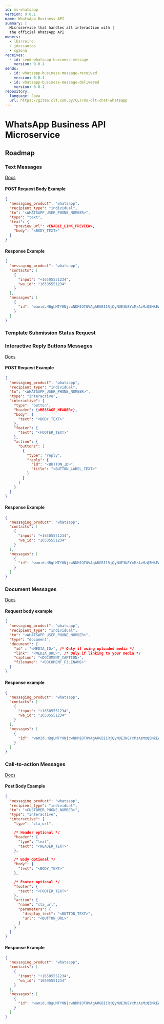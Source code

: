 ```yaml
---
id: ms-whatsapp
version: 0.0.1
name: WhatsApp Business API
summary: |
  Microservice that handles all interaction with |
  the official WhatsApp API
owners:
  - lbarreiro
  - jdossantos
  - cgaona
receives:
  - id: send-whatsapp-business-message
    version: 0.0.1
sends:
  - id: whatsapp-business-message-received
    version: 0.0.1
  - id: whatsapp-business-message-delivered
    version: 0.0.1
repository:
  language: Java
  url: https://gitea.clt.com.py/CLT/ms-clt-chat-whatsapp
---
```


# WhatsApp Business API Microservice

## Roadmap

### Text Messages

[Docs](https://developers.facebook.com/docs/whatsapp/cloud-api/messages/text-messages)

#### POST Request Body Example

```json
{
  "messaging_product": "whatsapp",
  "recipient_type": "individual",
  "to": "<WHATSAPP_USER_PHONE_NUMBER>",
  "type": "text",
  "text": {
    "preview_url": <ENABLE_LINK_PREVIEW>,
    "body": "<BODY_TEXT>"
  }
}
```

#### Response Example

```json
{
  "messaging_product": "whatsapp",
  "contacts": [
    {
      "input": "+16505551234",
      "wa_id": "16505551234"
    }
  ],
  "messages": [
    {
      "id": "wamid.HBgLMTY0NjcwNDM1OTUVAgARGBI1RjQyNUE3NEYxMzAzMzQ5MkEA"
    }
  ]
}
```

### Template Submission Status Request

### Interactive Reply Buttons Messages

[Docs](https://developers.facebook.com/docs/whatsapp/cloud-api/messages/interactive-reply-buttons-messages)

#### POST Request Example

```json
{
  "messaging_product": "whatsapp",
  "recipient_type": "individual",
  "to": "<WHATSAPP_USER_PHONE_NUMBER>",
  "type": "interactive",
  "interactive": {
    "type": "button",
    "header": {<MESSAGE_HEADER>},
    "body": {
      "text": "<BODY_TEXT>"
    },
    "footer": {
      "text": "<FOOTER_TEXT>"
    },
    "action": {
      "buttons": [
        {
          "type": "reply",
          "reply": {
            "id": "<BUTTON_ID>",
            "title": "<BUTTON_LABEL_TEXT>"
          }
        }
      ]
    }
  }
}
```

#### Response Example

```json
{
  "messaging_product": "whatsapp",
  "contacts": [
    {
      "input": "+16505551234",
      "wa_id": "16505551234"
    }
  ],
  "messages": [
    {
      "id": "wamid.HBgLMTY0NjcwNDM1OTUVAgARGBI1RjQyNUE3NEYxMzAzMzQ5MkEA"
    }
  ]
}
```

### Document Messages

[Docs](https://developers.facebook.com/docs/whatsapp/cloud-api/messages/document-messages)

#### Request body example

```json
{
  "messaging_product": "whatsapp",
  "recipient_type": "individual",
  "to": "<WHATSAPP_USER_PHONE_NUMBER>",
  "type": "document",
  "document": {
    "id" : "<MEDIA_ID>", /* Only if using uploaded media */
    "link": "<MEDIA_URL>", /* Only if linking to your media */
    "caption": "<DOCUMENT_CAPTION>",
    "filename": "<DOCUMENT_FILENAME>"
  }
}
```

#### Response example

```json
{
  "messaging_product": "whatsapp",
  "contacts": [
    {
      "input": "+16505551234",
      "wa_id": "16505551234"
    }
  ],
  "messages": [
    {
      "id": "wamid.HBgLMTY0NjcwNDM1OTUVAgARGBI1RjQyNUE3NEYxMzAzMzQ5MkEA"
    }
  ]
}
```

### Call-to-action Messages

[Docs](https://developers.facebook.com/docs/whatsapp/cloud-api/messages/interactive-cta-url-messages)

#### Post Body Example

```json
{
  "messaging_product": "whatsapp",
  "recipient_type": "individual",
  "to": "<CUSTOMER_PHONE_NUMBER>",
  "type": "interactive",
  "interactive": {
    "type": "cta_url",

    /* Header optional */
    "header": {
      "type": "text",
      "text": "<HEADER_TEXT>"
    },

    /* Body optional */
    "body": {
      "text": "<BODY_TEXT>"
    },

    /* Footer optional */
    "footer": {
      "text": "<FOOTER_TEXT>"
    },
    "action": {
      "name": "cta_url",
      "parameters": {
        "display_text": "<BUTTON_TEXT>",
        "url": "<BUTTON_URL>"
      }
    }
  }
}
```

#### Response Example

```json
{
  "messaging_product": "whatsapp",
  "contacts": [
    {
      "input": "+16505551234",
      "wa_id": "16505551234"
    }
  ],
  "messages": [
    {
      "id": "wamid.HBgLMTY0NjcwNDM1OTUVAgARGBI1RjQyNUE3NEYxMzAzMzQ5MkEA"
    }
  ]
}
```
